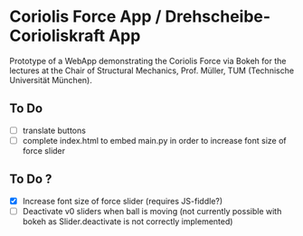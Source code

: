 # Coriolis Force App / Drehscheibe-Corioliskraft App

Prototype of a WebApp demonstrating the Coriolis Force via Bokeh for the lectures at the Chair of Structural Mechanics, Prof. Müller, TUM (Technische Universität München).

## To Do
- [ ] translate buttons
- [ ] complete index.html to embed main.py in order to increase font size of force slider

## To Do ?
- [x] Increase font size of force slider (requires JS-fiddle?)
- [ ] Deactivate v0 sliders when ball is moving (not currently possible with bokeh as Slider.deactivate is not correctly implemented)
